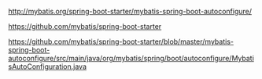 
<http://mybatis.org/spring-boot-starter/mybatis-spring-boot-autoconfigure/>

<https://github.com/mybatis/spring-boot-starter>

<https://github.com/mybatis/spring-boot-starter/blob/master/mybatis-spring-boot-autoconfigure/src/main/java/org/mybatis/spring/boot/autoconfigure/MybatisAutoConfiguration.java>

